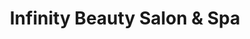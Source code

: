 ---
title: "Infinity Beauty Salon & Spa"
url: /arlington/infinity-beauty-salon-and-spa/
shop: beauty
---